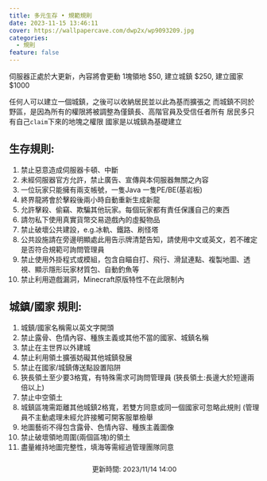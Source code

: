 ```yaml
---
title: 多元生存 • 規範規則
date: 2023-11-15 13:46:11
cover: https://wallpapercave.com/dwp2x/wp9093209.jpg
categories: 
  - 規則
feature: false
---
```

伺服器正處於大更新，內容將會更動
1塊領地 $50, 建立城鎮 $250, 建立國家 $1000

任何人可以建立一個城鎮，之後可以收納居民並以此為基而擴張之
而城鎮不同於野區，是因為所有的權限將被調整為僅鎮長、高階官員及受信任者所有
居民多只有自己`claim`下來的地塊之權限
國家是以城鎮為基礎建立

## 生存規則: 
1. 禁止惡意造成伺服器卡頓、中斷
2. 未經伺服器官方允許，禁止廣告、宣傳與本伺服器無關之內容
3. 一位玩家只能擁有兩支帳號，一隻Java 一隻PE/BE(基岩板)
4. 終界龍將會於擊殺後兩小時自動重新生成新龍
5. 允許擊殺、偷竊、欺騙其他玩家。每個玩家都有責任保護自己的東西
6. 請勿私下使用真實貨幣交易遊戲內的虛擬物品
7. 禁止破壞公共建設，e.g.冰軌、鐵路、刷怪塔
8. 公共設施請在旁邊明顯處此用告示牌清楚告知，請使用中文或英文，若不確定是否符合規範可詢問管理員
9. 禁止使用外掛程式或模組，包含自瞄自打、飛行、滑鼠連點、複製地圖、透視、顯示隱形玩家材質包、自動釣魚等
10. 禁止利用遊戲漏洞，Minecraft原版特性不在此限制內


## 城鎮/國家 規則: 
1. 城鎮/國家名稱需以英文字開頭
2. 禁止露骨、色情內容、種族主義或其他不當的國家、城鎮名稱
3. 禁止在主世界以外建城
4. 禁止利用領土擴張妨礙其他城鎮發展
5. 禁止在國家/城鎮傳送點設置陷阱
6. 狹長領土至少要3格寬，有特殊需求可詢問管理員 (狹長領土:長邊大於短邊兩倍以上)
7. 禁止中空領土
8. 城鎮區塊需距離其他城鎮2格寬，若雙方同意或同一個國家可忽略此規則 (管理員不主動處理未經允許接觸可開客服單檢舉
9. 地圖藝術不得包含露骨、色情內容、種族主義圖像
10. 禁止破壞領地周圍(兩個區塊)的領土
11. 盡量維持地圖完整性，填海等需經過管理團隊同意

<span style="margin: 1.5rem auto; display: block; max-width: 90%; text-align: center; font-size: 0.85rem;">更新時間: 2023/11/14 14:00</span>